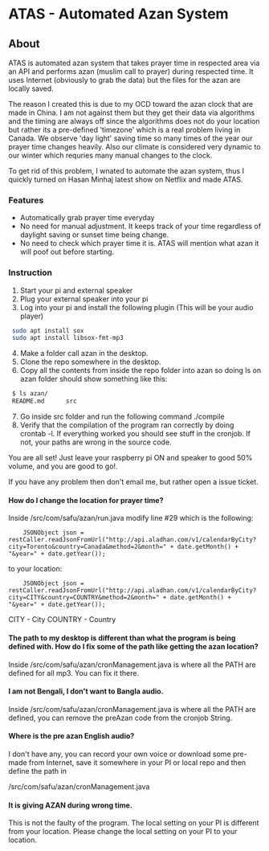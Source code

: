 # ATAS - Automated Azan System
## About
ATAS is automated azan system that takes prayer time in respected area via an API and performs azan (muslim call to prayer) during respected time. It uses Internet (obviously to grab the data) but the files for the azan are locally saved.

The reason I created this is due to my OCD toward the azan clock that are made in China. I am not against them but they get their data via algorithms and the timing are always off since the algorithms does not do your location but rather its a pre-defined 'timezone' which is a real problem living in Canada. We observe 'day light' saving time so many times of the year our prayer time changes heavily. Also our climate is considered very dynamic to our winter which requries many manual changes to the clock. 

To get rid of this problem, I wnated to automate the azan system, thus I quickly turned on Hasan Minhaj latest show on Netflix and made ATAS.

### Features

- Automatically grab prayer time everyday
- No need for manual adjustment. It keeps track of your time regardless of daylight saving or sunset time being change.
- No need to check which prayer time it is. ATAS will mention what azan it will poof out before starting.

### Instruction
1. Start your pi and external speaker
2. Plug your external speaker into your pi
3. Log into your pi and install the following plugin (This will be your audio player)

```bash
 sudo apt install sox
 sudo apt install libsox-fmt-mp3
```
4. Make a folder call azan in the desktop.
5. Clone the repo somewhere in the desktop.
6. Copy all the contents from inside the repo folder into azan so doing ls on azan folder should show something like this:
```bash
 $ ls azan/
 README.md 		src
```

7. Go inside src folder and run the following command ./compile
8. Verify that the compilation of the program ran correctly by doing crontab -l. If everything worked you should see stuff in the cronjob. If not, your paths are wrong in the source code.

You are all set! Just leave your raspberry pi ON and speaker to good 50% volume, and you are good to go!.

If you have any problem then don't email me, but rather open a issue ticket.

#### How do I change the location for prayer time?
Inside /src/com/safu/azan/run.java modify line #29 which is the following:

		JSONObject json = restCaller.readJsonFromUrl("http://api.aladhan.com/v1/calendarByCity?city=Toronto&country=Canada&method=2&month=" + date.getMonth() + "&year=" + date.getYear());

to your location:

		JSONObject json = restCaller.readJsonFromUrl("http://api.aladhan.com/v1/calendarByCity?city=CITY&country=COUNTRY&method=2&month=" + date.getMonth() + "&year=" + date.getYear());

CITY - City
COUNTRY - Country

#### The path to my desktop is different than what the program is being defined with. How do I fix some of the path like getting the azan location?

Inside /src/com/safu/azan/cronManagement.java is where all the PATH are defined for all mp3. You can fix it there.

#### I am not Bengali, I don't want to Bangla audio.

Inside /src/com/safu/azan/cronManagement.java is where all the PATH are defined, you can remove the preAzan code from the cronjob String.

#### Where is the pre azan English audio?
I don't have any, you can record your own voice or download some pre-made from Internet, save it somewhere in your PI or local repo and then define the path in

/src/com/safu/azan/cronManagement.java

#### It is giving AZAN during wrong time.
This is not the faulty of the program. The local setting on your PI is different from your location. Please change the local setting on your PI to your location.
